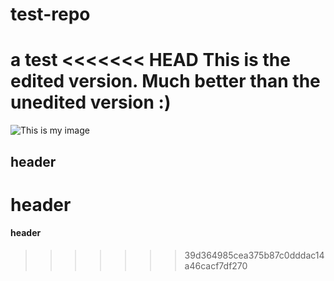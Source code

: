 # test-repo
a test
<<<<<<< HEAD
This is the edited version. Much better than the unedited version :)
=======
![This is my image](IMG_59988)
## header
# header
#### header
>>>>>>> 39d364985cea375b87c0dddac14a46cacf7df270
